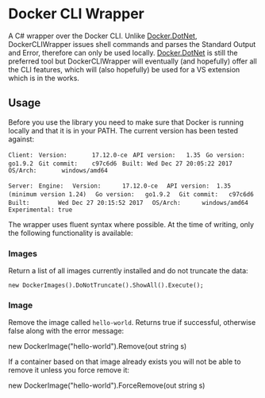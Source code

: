 # Docker CLI Wrapper

A C# wrapper over the Docker CLI. Unlike [Docker.DotNet](https://github.com/Microsoft/Docker.DotNet), DockerCLIWrapper issues shell commands and parses the Standard Output and Error, therefore can only be used locally. [Docker.DotNet](https://github.com/Microsoft/Docker.DotNet) is still the preferred tool but DockerCLIWrapper will eventually (and hopefully) offer all the CLI features, which will (also hopefully) be used for a VS extension which is in the works.

## Usage

Before you use the library you need to make sure that Docker is running locally and that it is in your PATH. The current version has been tested against:

`Client:`
` Version:       17.12.0-ce`
` API version:   1.35`
` Go version:    go1.9.2`
` Git commit:    c97c6d6`
` Built: Wed Dec 27 20:05:22 2017`
` OS/Arch:       windows/amd64`

`Server:`
` Engine:`
`  Version:      17.12.0-ce`
`  API version:  1.35 (minimum version 1.24)`
`  Go version:   go1.9.2`
`  Git commit:   c97c6d6`
`  Built:        Wed Dec 27 20:15:52 2017`
`  OS/Arch:      windows/amd64`
`  Experimental: true`
  
The wrapper uses fluent syntax where possible. At the time of writing, only the following functionality is available:

### Images

Return a list of all images currently installed and do not truncate the data:

`new DockerImages().DoNotTruncate().ShowAll().Execute();`

### Image

Remove the image called `hello-world`. Returns true if successful, otherwise false along with the error message:

new DockerImage("hello-world").Remove(out string s)

If a container based on that image already exists you will not be able to remove it unless you force remove it:

new DockerImage("hello-world").ForceRemove(out string s)
  